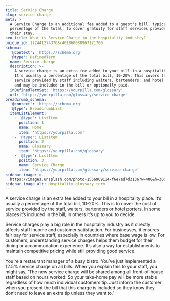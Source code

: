 ```yaml
---
title: Service Charge
slug: service-charge
meta: >
  A Service Charge is an additional fee added to a guest's bill, typically a
  percentage of the total, to cover gratuity for staff services provided during
  their stay.
seo_title: What is Service Charge in the hospitality industry?
unique_id: 1724412743768x401860088967171700
schema:
  '@context': 'https://schema.org'
  '@type': DefinedTerm
  name: Service charge
  description: >-
    A service charge is an extra fee added to your bill in a hospitality place.
    It’s usually a percentage of the total bill, 10-20%. This covers the cost of
    service provided by staff including waiters, bartenders, and hotel porters,
    and may be included in the bill or optionally paid.
  inDefinedTermSet: 'https://yourpilla.com/glossary'
  url: 'https://yourpilla.com/glossary/service-charge'
breadcrumb_schema:
  '@context': 'https://schema.org'
  '@type': BreadcrumbList
  itemListElement:
    - '@type': ListItem
      position: 1
      name: Home
      item: 'https://yourpilla.com'
    - '@type': ListItem
      position: 2
      name: Glossary
      item: 'https://yourpilla.com/glossary'
    - '@type': ListItem
      position: 3
      name: Service Charge
      item: 'https://yourpilla.com/glossary/service-charge'
sidebar_image: >-
  https://images.unsplash.com/photo-1556909114-f6e7ad7d3136?w=400&h=300&fit=crop&auto=format
sidebar_image_alt: Hospitality glossary term
---
```

A service charge is an extra fee added to your bill in a hospitality place. It’s usually a percentage of the total bill, 10-20%. This is to cover the cost of service provided by the staff, waiters, bartenders or hotel porters. In some places it’s included in the bill, in others it’s up to you to decide.

Service charges play a big role in the hospitality industry as it directly affects staff income and customer satisfaction. For businesses, it ensures fair pay for service staff, especially in countries where base wage is low. For customers, understanding service charges helps them budget for their dining or accommodation experience. It’s also a way for establishments to maintain competitive pricing while still providing good service.

You’re a restaurant manager of a busy bistro. You’ve just implemented a 12.5% service charge on all bills. When you explain this to your staff, you might say, 'The new service charge will be shared among all front-of-house staff based on hours worked. So your take-home pay will be more stable regardless of how much individual customers tip. Just inform the customer when you present the bill that this charge is included so they know they don’t need to leave an extra tip unless they want to.'
